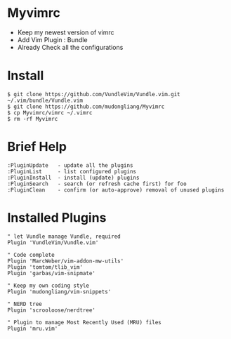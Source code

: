 # Myvimrc
* Keep my newest version of vimrc
* Add Vim Plugin : Bundle
* Already Check all the configurations

# Install 

    $ git clone https://github.com/VundleVim/Vundle.vim.git ~/.vim/bundle/Vundle.vim
    $ git clone https://github.com/mudongliang/Myvimrc
    $ cp Myvimrc/vimrc ~/.vimrc
    $ rm -rf Myvimrc

# Brief Help

    :PluginUpdate	- update all the plugins
    :PluginList		- list configured plugins
    :PluginInstall	- install (update) plugins
    :PluginSearch	- search (or refresh cache first) for foo
    :PluginClean	- confirm (or auto-approve) removal of unused plugins

# Installed Plugins

    " let Vundle manage Vundle, required
    Plugin 'VundleVim/Vundle.vim'
 
    " Code complete
    Plugin 'MarcWeber/vim-addon-mw-utils'
    Plugin 'tomtom/tlib_vim'
    Plugin 'garbas/vim-snipmate'

    " Keep my own coding style
    Plugin 'mudongliang/vim-snippets'

    " NERD tree
    Plugin 'scrooloose/nerdtree'

    " Plugin to manage Most Recently Used (MRU) files
    Plugin 'mru.vim'
